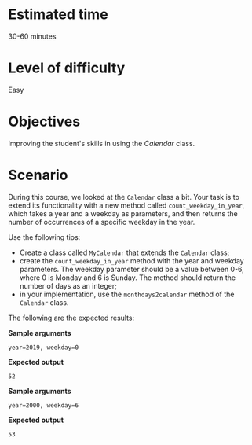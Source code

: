 # Estimated time

30-60 minutes

# Level of difficulty

Easy

# Objectives

Improving the student's skills in using the *Calendar* class.

# Scenario

During this course, we looked at the `Calendar` class a bit. Your task is to extend its functionality with a new method called `count_weekday_in_year`, which takes a year and a weekday as parameters, and then returns the number of occurrences of a specific weekday in the year.

Use the following tips:

- Create a class called `MyCalendar` that extends the `Calendar` class;
- create the `count_weekday_in_year` method with the year and weekday parameters. The weekday parameter should be a value between 0-6, where 0 is Monday and 6 is Sunday. The method should return the number of days as an integer;
- in your implementation, use the `monthdays2calendar` method of the `Calendar` class.

The following are the expected results:

**Sample arguments**

```
year=2019, weekday=0
```

**Expected output**

```
52
```


**Sample arguments**

```
year=2000, weekday=6
```

**Expected output**

```
53
```